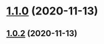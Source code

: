 # [1.1.0](https://github.com/erdDEVcode/connect/compare/v1.0.2...v1.1.0) (2020-11-13)

## [1.0.2](https://github.com/erdDEVcode/connect/compare/v1.0.1...v1.0.2) (2020-11-13)
